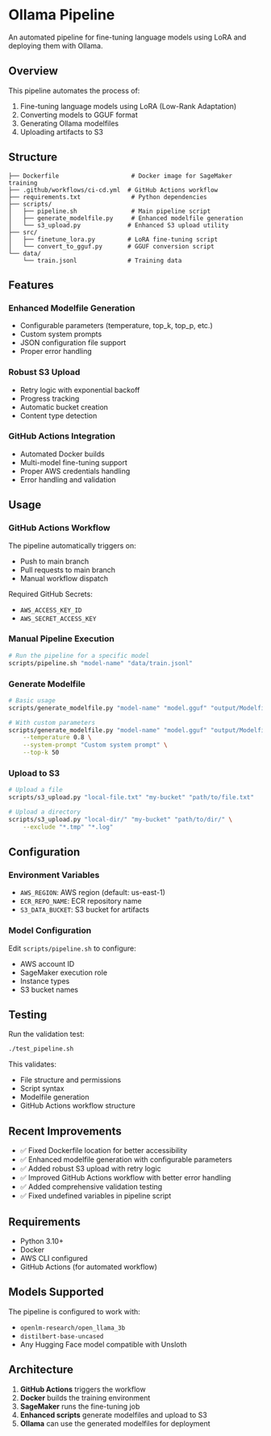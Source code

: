 # Ollama Pipeline

An automated pipeline for fine-tuning language models using LoRA and deploying them with Ollama.

## Overview

This pipeline automates the process of:
1. Fine-tuning language models using LoRA (Low-Rank Adaptation)
2. Converting models to GGUF format
3. Generating Ollama modelfiles
4. Uploading artifacts to S3

## Structure

```
├── Dockerfile                    # Docker image for SageMaker training
├── .github/workflows/ci-cd.yml  # GitHub Actions workflow
├── requirements.txt              # Python dependencies
├── scripts/
│   ├── pipeline.sh               # Main pipeline script
│   ├── generate_modelfile.py     # Enhanced modelfile generation
│   └── s3_upload.py             # Enhanced S3 upload utility
├── src/
│   ├── finetune_lora.py         # LoRA fine-tuning script
│   └── convert_to_gguf.py       # GGUF conversion script
└── data/
    └── train.jsonl              # Training data
```

## Features

### Enhanced Modelfile Generation
- Configurable parameters (temperature, top_k, top_p, etc.)
- Custom system prompts
- JSON configuration file support
- Proper error handling

### Robust S3 Upload
- Retry logic with exponential backoff
- Progress tracking
- Automatic bucket creation
- Content type detection

### GitHub Actions Integration
- Automated Docker builds
- Multi-model fine-tuning support
- Proper AWS credentials handling
- Error handling and validation

## Usage

### GitHub Actions Workflow

The pipeline automatically triggers on:
- Push to main branch
- Pull requests to main branch
- Manual workflow dispatch

Required GitHub Secrets:
- `AWS_ACCESS_KEY_ID`
- `AWS_SECRET_ACCESS_KEY`

### Manual Pipeline Execution

```bash
# Run the pipeline for a specific model
scripts/pipeline.sh "model-name" "data/train.jsonl"
```

### Generate Modelfile

```bash
# Basic usage
scripts/generate_modelfile.py "model-name" "model.gguf" "output/Modelfile"

# With custom parameters
scripts/generate_modelfile.py "model-name" "model.gguf" "output/Modelfile" \
    --temperature 0.8 \
    --system-prompt "Custom system prompt" \
    --top-k 50
```

### Upload to S3

```bash
# Upload a file
scripts/s3_upload.py "local-file.txt" "my-bucket" "path/to/file.txt"

# Upload a directory
scripts/s3_upload.py "local-dir/" "my-bucket" "path/to/dir/" \
    --exclude "*.tmp" "*.log"
```

## Configuration

### Environment Variables

- `AWS_REGION`: AWS region (default: us-east-1)
- `ECR_REPO_NAME`: ECR repository name
- `S3_DATA_BUCKET`: S3 bucket for artifacts

### Model Configuration

Edit `scripts/pipeline.sh` to configure:
- AWS account ID
- SageMaker execution role
- Instance types
- S3 bucket names

## Testing

Run the validation test:

```bash
./test_pipeline.sh
```

This validates:
- File structure and permissions
- Script syntax
- Modelfile generation
- GitHub Actions workflow structure

## Recent Improvements

- ✅ Fixed Dockerfile location for better accessibility
- ✅ Enhanced modelfile generation with configurable parameters
- ✅ Added robust S3 upload with retry logic
- ✅ Improved GitHub Actions workflow with better error handling
- ✅ Added comprehensive validation testing
- ✅ Fixed undefined variables in pipeline script

## Requirements

- Python 3.10+
- Docker
- AWS CLI configured
- GitHub Actions (for automated workflow)

## Models Supported

The pipeline is configured to work with:
- `openlm-research/open_llama_3b`
- `distilbert-base-uncased`
- Any Hugging Face model compatible with Unsloth

## Architecture

1. **GitHub Actions** triggers the workflow
2. **Docker** builds the training environment
3. **SageMaker** runs the fine-tuning job
4. **Enhanced scripts** generate modelfiles and upload to S3
5. **Ollama** can use the generated modelfiles for deployment
